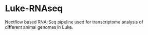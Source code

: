 # Luke-RNAseq
Nextflow based RNA-Seq pipeline used for transcriptome analysis of different animal genomes in Luke.
